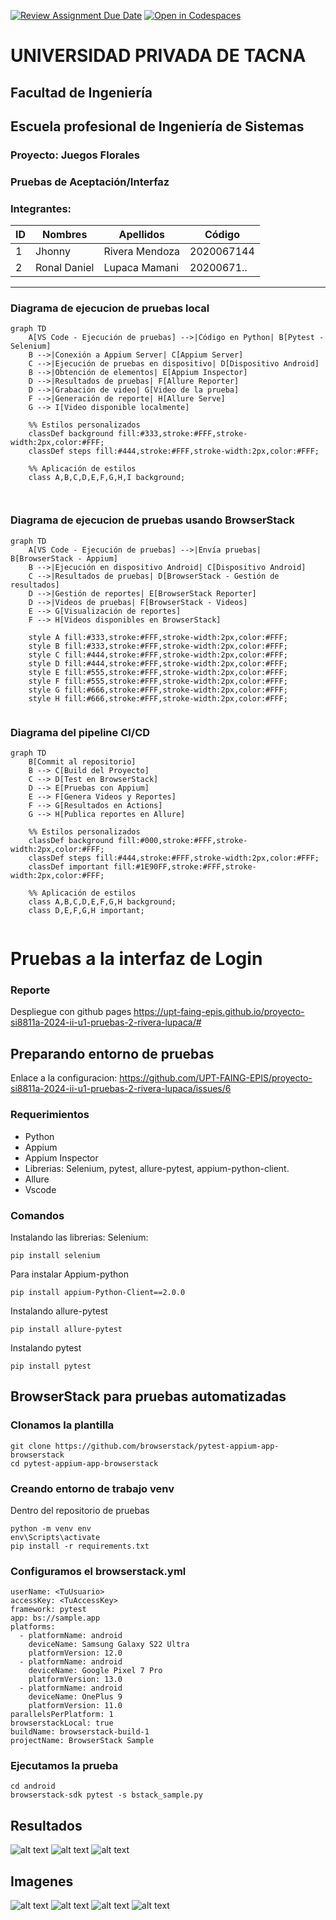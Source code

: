 [![Review Assignment Due Date](https://classroom.github.com/assets/deadline-readme-button-22041afd0340ce965d47ae6ef1cefeee28c7c493a6346c4f15d667ab976d596c.svg)](https://classroom.github.com/a/vK6WBQ1t)
[![Open in Codespaces](https://classroom.github.com/assets/launch-codespace-2972f46106e565e64193e422d61a12cf1da4916b45550586e14ef0a7c637dd04.svg)](https://classroom.github.com/open-in-codespaces?assignment_repo_id=15560940)

# UNIVERSIDAD PRIVADA DE TACNA

## Facultad de Ingeniería

## Escuela profesional de Ingeniería de Sistemas

### Proyecto: Juegos Florales

### Pruebas de Aceptación/Interfaz

### Integrantes:

| ID  | Nombres      | Apellidos      | Código     |
| --- | ------------ | -------------- | ---------- |
| 1   | Jhonny       | Rivera Mendoza | 2020067144 |
| 2   | Ronal Daniel | Lupaca Mamani  | 20200671.. |

---

### Diagrama de ejecucion de pruebas local

```mermaid
graph TD
    A[VS Code - Ejecución de pruebas] -->|Código en Python| B[Pytest - Selenium]
    B -->|Conexión a Appium Server| C[Appium Server]
    C -->|Ejecución de pruebas en dispositivo| D[Dispositivo Android]
    B -->|Obtención de elementos| E[Appium Inspector]
    D -->|Resultados de pruebas| F[Allure Reporter]
    D -->|Grabación de video| G[Video de la prueba]
    F -->|Generación de reporte| H[Allure Serve]
    G --> I[Video disponible localmente]

    %% Estilos personalizados
    classDef background fill:#333,stroke:#FFF,stroke-width:2px,color:#FFF;
    classDef steps fill:#444,stroke:#FFF,stroke-width:2px,color:#FFF;

    %% Aplicación de estilos
    class A,B,C,D,E,F,G,H,I background;



```

### Diagrama de ejecucion de pruebas usando BrowserStack

```mermaid
graph TD
    A[VS Code - Ejecución de pruebas] -->|Envía pruebas| B[BrowserStack - Appium]
    B -->|Ejecución en dispositivo Android| C[Dispositivo Android]
    C -->|Resultados de pruebas| D[BrowserStack - Gestión de resultados]
    D -->|Gestión de reportes| E[BrowserStack Reporter]
    D -->|Videos de pruebas| F[BrowserStack - Videos]
    E --> G[Visualización de reportes]
    F --> H[Videos disponibles en BrowserStack]

    style A fill:#333,stroke:#FFF,stroke-width:2px,color:#FFF;
    style B fill:#333,stroke:#FFF,stroke-width:2px,color:#FFF;
    style C fill:#444,stroke:#FFF,stroke-width:2px,color:#FFF;
    style D fill:#444,stroke:#FFF,stroke-width:2px,color:#FFF;
    style E fill:#555,stroke:#FFF,stroke-width:2px,color:#FFF;
    style F fill:#555,stroke:#FFF,stroke-width:2px,color:#FFF;
    style G fill:#666,stroke:#FFF,stroke-width:2px,color:#FFF;
    style H fill:#666,stroke:#FFF,stroke-width:2px,color:#FFF;


```

### Diagrama del pipeline CI/CD

```mermaid
graph TD
    B[Commit al repositorio]
    B --> C[Build del Proyecto]
    C --> D[Test en BrowserStack]
    D --> E[Pruebas con Appium]
    E --> F[Genera Videos y Reportes]
    F --> G[Resultados en Actions]
    G --> H[Publica reportes en Allure]

    %% Estilos personalizados
    classDef background fill:#000,stroke:#FFF,stroke-width:2px,color:#FFF;
    classDef steps fill:#444,stroke:#FFF,stroke-width:2px,color:#FFF;
    classDef important fill:#1E90FF,stroke:#FFF,stroke-width:2px,color:#FFF;

    %% Aplicación de estilos
    class A,B,C,D,E,F,G,H background;
    class D,E,F,G,H important;


```

# Pruebas a la interfaz de Login

### Reporte

Despliegue con github pages
https://upt-faing-epis.github.io/proyecto-si8811a-2024-ii-u1-pruebas-2-rivera-lupaca/#

## Preparando entorno de pruebas

Enlace a la configuracion:
https://github.com/UPT-FAING-EPIS/proyecto-si8811a-2024-ii-u1-pruebas-2-rivera-lupaca/issues/6

### Requerimientos

- Python
- Appium
- Appium Inspector
- Librerias: Selenium, pytest, allure-pytest, appium-python-client.
- Allure
- Vscode

### Comandos

Instalando las librerias:
Selenium:

```
pip install selenium
```

Para instalar Appium-python

```
pip install appium-Python-Client==2.0.0
```

Instalando allure-pytest

```
pip install allure-pytest
```

Instalando pytest

```
pip install pytest
```

## BrowserStack para pruebas automatizadas

### Clonamos la plantilla

```
git clone https://github.com/browserstack/pytest-appium-app-browserstack
cd pytest-appium-app-browserstack
```

### Creando entorno de trabajo venv

Dentro del repositorio de pruebas

```
python -m venv env
env\Scripts\activate
pip install -r requirements.txt

```

### Configuramos el browserstack.yml

```
userName: <TuUsuario>
accessKey: <TuAccessKey>
framework: pytest
app: bs://sample.app
platforms:
  - platformName: android
    deviceName: Samsung Galaxy S22 Ultra
    platformVersion: 12.0
  - platformName: android
    deviceName: Google Pixel 7 Pro
    platformVersion: 13.0
  - platformName: android
    deviceName: OnePlus 9
    platformVersion: 11.0
parallelsPerPlatform: 1
browserstackLocal: true
buildName: browserstack-build-1
projectName: BrowserStack Sample
```

### Ejecutamos la prueba

```
cd android
browserstack-sdk pytest -s bstack_sample.py
```

## Resultados

![alt text](/img/browser1.png)
![alt text](/img/browser2.png)
![alt text](/img/browser3.png)

## Imagenes

![alt text](/img/image.png)
![alt text](/img/image-2.png)
![alt text](/img/image-3.png)
![alt text](/img/image-1.png)
